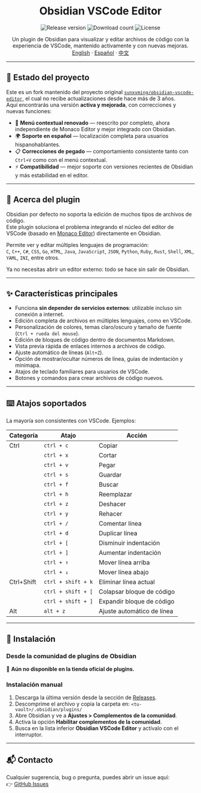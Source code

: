 <h1 align="center">Obsidian VSCode Editor</h1>

<p align="center">
    <img alt="Release version" src="https://img.shields.io/github/v/release/lz-migra/obsidian-vscode-editor?style=for-the-badge">
    <img alt="Download count" src="https://img.shields.io/github/downloads/lz-migra/obsidian-vscode-editor/total?style=for-the-badge">
    <img alt="License" src="https://img.shields.io/github/license/lz-migra/obsidian-vscode-editor?style=for-the-badge">
</p>

<p align="center">
    <span>Un plugin de Obsidian para visualizar y editar archivos de código con la experiencia de VSCode, mantenido activamente y con nuevas mejoras.</span>
    <br/>
    <a href="/README.md">English</a>
    ·
    <a href="/README_es.md">Español</a>
    ·
    <a href="/README_cn.md">中文</a>
</p>

---

## 🚀 Estado del proyecto

Este es un fork mantenido del proyecto original [`sunxvming/obsidian-vscode-editor`](https://github.com/sunxvming/obsidian-vscode-editor), el cual no recibe actualizaciones desde hace más de 3 años.  
Aquí encontrarás una versión **activa y mejorada**, con correcciones y nuevas funciones:

- 📝 **Menú contextual renovado** — reescrito por completo, ahora independiente de Monaco Editor y mejor integrado con Obsidian.  
- 🌍 **Soporte en español** — localización completa para usuarios hispanohablantes.  
- 📋 **Correcciones de pegado** — comportamiento consistente tanto con `Ctrl+V` como con el menú contextual.  
- ⚡ **Compatibilidad** — mejor soporte con versiones recientes de Obsidian y más estabilidad en el editor.  

---

## 📖 Acerca del plugin

Obsidian por defecto no soporta la edición de muchos tipos de archivos de código.  
Este plugin soluciona el problema integrando el núcleo del editor de VSCode (basado en [Monaco Editor](https://microsoft.github.io/monaco-editor/)) directamente en Obsidian.  

Permite ver y editar múltiples lenguajes de programación:  
`C`, `C++`, `C#`, `CSS`, `Go`, `HTML`, `Java`, `JavaScript`, `JSON`, `Python`, `Ruby`, `Rust`, `Shell`, `XML`, `YAML`, `INI`, entre otros.  

Ya no necesitas abrir un editor externo: todo se hace sin salir de Obsidian.  

---

## ✨ Características principales

- Funciona **sin depender de servicios externos**: utilizable incluso sin conexión a internet.  
- Edición completa de archivos en múltiples lenguajes, como en VSCode.  
- Personalización de colores, temas claro/oscuro y tamaño de fuente (`Ctrl + rueda del mouse`).  
- Edición de bloques de código dentro de documentos Markdown.  
- Vista previa rápida de enlaces internos a archivos de código.  
- Ajuste automático de líneas (`Alt+Z`).  
- Opción de mostrar/ocultar números de línea, guías de indentación y minimapa.  
- Atajos de teclado familiares para usuarios de VSCode.  
- Botones y comandos para crear archivos de código nuevos.  

---

## ⌨️ Atajos soportados

La mayoría son consistentes con VSCode. Ejemplos:

| Categoría    | Atajo                  | Acción                    |
|--------------|------------------------|---------------------------|
| Ctrl         | `ctrl + c`             | Copiar                    |
|              | `ctrl + x`             | Cortar                    |
|              | `ctrl + v`             | Pegar                     |
|              | `ctrl + s`             | Guardar                   |
|              | `ctrl + f`             | Buscar                    |
|              | `ctrl + h`             | Reemplazar                |
|              | `ctrl + z`             | Deshacer                  |
|              | `ctrl + y`             | Rehacer                   |
|              | `ctrl + /`             | Comentar línea            |
|              | `ctrl + d`             | Duplicar línea            |
|              | `ctrl + [`             | Disminuir indentación     |
|              | `ctrl + ]`             | Aumentar indentación      |
|              | `ctrl + ↑`             | Mover línea arriba        |
|              | `ctrl + ↓`             | Mover línea abajo         |
| Ctrl+Shift   | `ctrl + shift + k`     | Eliminar línea actual     |
|              | `ctrl + shift + [`     | Colapsar bloque de código |
|              | `ctrl + shift + ]`     | Expandir bloque de código |
| Alt          | `alt + z`              | Ajuste automático de línea|

---

## 🔧 Instalación

### Desde la comunidad de plugins de Obsidian  
🚫 **Aún no disponible en la tienda oficial de plugins.**

### Instalación manual  
1. Descarga la última versión desde la sección de [Releases](https://github.com/lz-migra/obsidian-vscode-editor/releases/latest).  
2. Descomprime el archivo y copia la carpeta en:
`<tu-vault>/.obsidian/plugins/`
3. Abre Obsidian y ve a **Ajustes > Complementos de la comunidad**.  
4. Activa la opción **Habilitar complementos de la comunidad**.  
5. Busca en la lista inferior **Obsidian VSCode Editor** y actívalo con el interruptor.  

---

## 📬 Contacto

Cualquier sugerencia, bug o pregunta, puedes abrir un issue aquí:  
👉 [GitHub Issues](https://github.com/lz-migra/obsidian-vscode-editor/issues)
